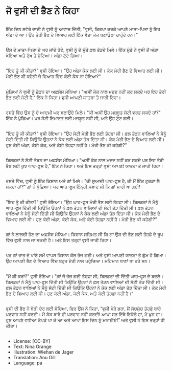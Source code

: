 # ਜੋ ਵੁਸੀ ਦੀ ਭੈਣ ਨੇ ਕਿਹਾ

##
ਇੱਕ ਦਿਨ ਸਵੇਰੇ ਦਾਦੀ ਨੇ ਵੁਸੀ ਨੂੰ ਆਵਾਜ਼ ਦਿੱਤੀ, "ਵੁਸੀ, ਕਿਰਪਾ ਕਰਕੇ ਆਪਣੇ ਮਾਤਾ-ਪਿਤਾ ਨੂੰ ਇਹ ਅੰਡਾ ਦੇ ਆ। ਉਹ ਤੇਰੀ ਭੈਣ ਦੇ ਵਿਆਹ ਲਈ ਇੱਕ ਵੱਡਾ ਕੇਕ ਬਣਾਉਣਾ ਚਾਹੁੰਦੇ ਹਨ।"

##
ਉਸ ਦੇ ਮਾਤਾ-ਪਿਤਾ ਦੇ ਘਰ ਜਾਂਦੇ ਹੋਏ, ਵੁਸੀ ਨੂੰ ਦੋ ਮੁੰਡੇ ਫ਼ਲ ਤੋੜਦੇ ਮਿਲੇ। ਇੱਕ ਮੁੰਡੇ ਨੇ ਵੁਸੀ ਤੋਂ ਅੰਡਾ ਖੋਇਆ ਅਤੇ ਰੁੱਖ ਤੇ ਸੁੱਟਿਆ। ਅੰਡਾ ਟੁੱਟ ਗਿਆ।

##
"ਇਹ ਤੂੰ ਕੀ ਕੀਤਾ?" ਵੁਸੀ ਰੋਇਆ। "ਉਹ ਅੰਡਾ ਕੇਕ ਲਈ ਸੀ। ਕੇਕ ਮੇਰੀ ਭੈਣ ਦੇ ਵਿਆਹ ਲਈ ਸੀ। ਮੇਰੀ ਭੈਣ ਕੀ ਕਹੇਗੀ ਜੇ ਵਿਆਹ ਵਿੱਚ ਕੋਈ ਕੇਕ ਨਾ ਹੋਇਆ?"

##
ਮੁੰਡਿਆਂ ਨੇ ਵੁਸੀ ਨੂੰ ਛੇੜਨ ਦਾ ਅਫ਼ਸੋਸ ਮੰਨਿਆ। "ਅਸੀਂ ਕੇਕ ਨਾਲ ਮਦਦ ਨਹੀਂ ਕਰ ਸਕਦੇ ਪਰ ਇਹ ਤੇਰੀ ਭੈਣ ਲਈ ਸੋਟੀ ਹੈ," ਇੱਕ ਨੇ ਕਿਹਾ। ਵੁਸੀ ਆਪਣੀ ਯਾਤਰਾ ਤੇ ਜਾਰੀ ਰਿਹਾ।

##
ਰਸਤੇ ਵਿੱਚ ਉਸ ਨੂੰ ਦੋ ਆਦਮੀ ਘਰ ਬਣਾਉਦੇ ਮਿਲੇ। "ਕੀ ਅਸੀਂ ਉਹ ਮਜ਼ਬੂਤ ਸੋਟੀ ਵਰਤ ਸਕਦੇ ਹਾਂ?" ਇੱਕ ਨੇ ਪੁੱਛਿਆ। ਪਰ ਸੋਟੀ ਇਮਾਰਤ ਲਈ ਮਜ਼ਬੂਤ ਨਹੀਂ ਸੀ, ਅਤੇ ਉਹ ਟੁੱਟ ਗਈ। 

##
"ਇਹ ਤੂੰ ਕੀ ਕੀਤਾ?" ਵੁਸੀ ਰੋਇਆ। “ਉਹ ਸੋਟੀ ਮੇਰੀ ਭੈਣ ਲਈ ਤੋਹਫ਼ਾ ਸੀ। ਫ਼ਲ ਤੋੜਨ ਵਾਲਿਆਂ ਨੇ ਮੈਨੂੰ ਸੋਟੀ ਦਿੱਤੀ ਸੀ ਕਿਉਕਿ ਉਹਨਾਂ ਨੇ ਕੇਕ ਲਈ ਅੰਡਾ ਤੋੜ ਦਿੱਤਾ ਸੀ। ਕੇਕ ਮੇਰੀ ਭੈਣ ਦੇ ਵਿਆਹ ਲਈ ਸੀ। ਹੁਣ ਕੋਈ ਅੰਡਾ, ਕੋਈ ਕੇਕ, ਅਤੇ ਕੋਈ ਤੋਹਫ਼ਾ ਨਹੀਂ ਹੈ। ਮੇਰੀ ਭੈਣ ਕੀ ਕਹੇਗੀ?”

##
ਬਿਲਡਰਾਂ ਨੇ ਸੋਟੀ ਤੋੜਨ ਦਾ ਅਫ਼ਸੋਸ ਮੰਨਿਆ। "ਅਸੀਂ ਕੇਕ ਨਾਲ ਮਦਦ ਨਹੀਂ ਕਰ ਸਕਦੇ ਪਰ ਇਹ ਤੇਰੀ ਭੈਣ ਲਈ ਕੁਝ ਘਾਹ-ਫੂਸ ਹੈ,” ਇੱਕ ਨੇ ਕਿਹਾ। ਅਤੇ ਇਸ ਤਰ੍ਹਾਂ ਵੁਸੀ ਆਪਣੀ ਯਾਤਰਾ ਤੇ ਜਾਰੀ ਰਿਹਾ।

##
ਰਸਤੇ ਵਿੱਚ, ਵੁਸੀ ਨੂੰ ਇੱਕ ਕਿਸਾਨ ਅਤੇ ਗਾਂ ਮਿਲੇ। "ਕੀ ਸੁਆਦੀ ਘਾਹ-ਫੂਸ ਹੈ, ਕੀ ਮੈਂ ਇੱਕ ਟੁਕੜਾ ਲੈ ਸਕਦਾ ਹਾਂ?" ਗਾਂ ਨੇ ਪੁੱਛਿਆ। ਪਰ ਘਾਹ-ਫੂਸ ਇੰਨ੍ਹੀ ਸਵਾਦ ਸੀ ਕਿ ਗਾਂ ਸਾਰੀ ਖਾ ਗਈ!

##
"ਇਹ ਤੂੰ ਕੀ ਕੀਤਾ?" ਵੁਸੀ ਰੋਇਆ। “ਉਹ ਘਾਹ-ਫੂਸ ਮੇਰੀ ਭੈਣ ਲਈ ਤੋਹਫ਼ਾ ਸੀ। ਬਿਲਡਰਾਂ ਨੇ ਮੈਨੂੰ ਘਾਹ-ਫੂਸ ਦਿੱਤੀ ਸੀ ਕਿਉਕਿ ਉਹਨਾਂ ਨੇ ਫ਼ਲ ਤੋੜਨ ਵਾਲਿਆਂ ਦੀ ਸੋਟੀ ਤੋੜ ਦਿੱਤੀ ਸੀ। ਫ਼ਲ ਤੋੜਨ ਵਾਲਿਆਂ ਨੇ ਮੈਨੂੰ ਸੋਟੀ ਦਿੱਤੀ ਸੀ ਕਿਉਕਿ ਉਹਨਾਂ ਨੇ ਕੇਕ ਲਈ ਅੰਡਾ ਤੋੜ ਦਿੱਤਾ ਸੀ। ਕੇਕ ਮੇਰੀ ਭੈਣ ਦੇ ਵਿਆਹ ਲਈ ਸੀ। ਹੁਣ ਕੋਈ ਅੰਡਾ, ਕੋਈ ਕੇਕ, ਅਤੇ ਕੋਈ ਤੋਹਫ਼ਾ ਨਹੀਂ ਹੈ। ਮੇਰੀ ਭੈਣ ਕੀ ਕਹੇਗੀ?”

##
ਗਾਂ ਨੇ ਲਾਲਚੀ ਹੋਣ ਦਾ ਅਫ਼ਸੋਸ ਮੰਨਿਆ। ਕਿਸਾਨ ਸਹਿਮਤ ਸੀ ਕਿ ਗਾਂ ਉਸ ਦੀ ਭੈਣ ਲਈ ਤੋਹਫ਼ੇ ਦੇ ਰੂਪ ਵਿੱਚ ਵੁਸੀ ਨਾਲ ਜਾ ਸਕਦੀ ਹੈ। ਅਤੇ ਇਸ ਤਰ੍ਹਾਂ ਵੁਸੀ ਜਾਰੀ ਰਿਹਾ।

##
ਪਰ ਗਾਂ ਰਾਤ ਦੇ ਖਾਂਣੇ ਸਮੇਂ ਵਾਪਸ ਕਿਸਾਨ ਕੋਲ ਭੱਜ ਗਈ। ਅਤੇ ਵੁਸੀ ਆਪਣੀ ਯਾਤਰਾ ਤੇ ਗੁੰਮ ਹੋ ਗਿਆ। ਉਹ ਆਪਣੀ ਭੈਣ ਦੇ ਵਿਆਹ ਵਿੱਚ ਬਹੁਤ ਦੇਰੀ ਨਾਲ ਪਹੁੰਚਿਆ। ਮਹਿਮਾਨ ਖਾਣਾਂ ਖਾ ਰਹੇ ਸਨ।

##
"ਮੈਂ ਕੀ ਕਰਾਂ?" ਵੁਸੀ ਰੋਇਆ। "ਗਾਂ ਜੋ ਭੱਜ ਗਈ ਤੋਹਫ਼ਾ ਸੀ, ਬਿਲਡਰਾਂ ਦੀ ਦਿੱਤੀ ਘਾਹ-ਫੂਸ ਦੇ ਬਦਲੇ। ਬਿਲਡਰਾਂ ਨੇ ਮੈਨੂੰ ਘਾਹ-ਫੂਸ ਦਿੱਤੀ ਸੀ ਕਿਉਕਿ ਉਹਨਾਂ ਨੇ ਫ਼ਲ ਤੋੜਨ ਵਾਲਿਆਂ ਦੀ ਸੋਟੀ ਤੋੜ ਦਿੱਤੀ ਸੀ। ਫ਼ਲ ਤੋੜਨ ਵਾਲਿਆਂ ਨੇ ਮੈਨੂੰ ਸੋਟੀ ਦਿੱਤੀ ਸੀ ਕਿਉਕਿ ਉਹਨਾਂ ਨੇ ਕੇਕ ਲਈ ਅੰਡਾ ਤੋੜ ਦਿੱਤਾ ਸੀ। ਕੇਕ ਮੇਰੀ ਭੈਣ ਦੇ ਵਿਆਹ ਲਈ ਸੀ। ਹੁਣ ਕੋਈ ਅੰਡਾ, ਕੋਈ ਕੇਕ, ਅਤੇ ਕੋਈ ਤੋਹਫ਼ਾ ਨਹੀਂ ਹੈ।"

##
ਵੁਸੀ ਦੀ ਭੈਣ ਨੇ ਥੋੜੀ ਦੇਰ ਲਈ ਸੋਚਿਆ, ਫਿਰ ਉਸ ਨੇ ਕਿਹਾ, “ਵੁਸੀ ਮੇਰੇ ਭਰਾ, ਮੈਂ ਸੱਚਮੁੱਚ ਤੋਹਫ਼ੇ ਬਾਰੇ ਪਰਵਾਹ ਨਹੀਂ ਕਰਦੀ। ਮੈਂ ਕੇਕ ਬਾਰੇ ਵੀ ਪਰਵਾਹ ਨਹੀਂ ਕਰਦੀ! ਆਪਾਂ ਸਭ ਇੱਥੇ ਇਕੱਠੇ ਹਾਂ, ਮੈਂ ਖੁਸ਼ ਹਾਂ। ਹੁਣ ਆਪਣੇ ਵਧੀਆ ਕੱਪੜੇ ਪਾ ਕੇ ਆ ਅਤੇ ਆਪਾਂ ਇਸ ਦਿਨ ਨੂੰ ਮਨਾਈਏ!” ਅਤੇ ਵੁਸੀ ਨੇ ਇਸ ਤਰ੍ਹਾਂ ਹੀ ਕੀਤਾ।

##
* License: [CC-BY]
* Text: Nina Orange
* Illustration: Wiehan de Jager
* Translation: Anu Gill
* Language: pa
